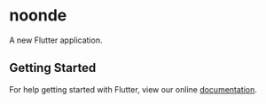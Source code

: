 # noonde

A new Flutter application.

## Getting Started

For help getting started with Flutter, view our online
[documentation](https://flutter.io/).
